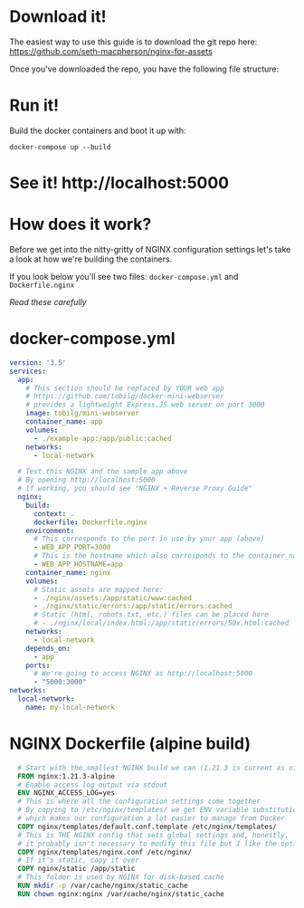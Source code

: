 # Download it!
The easiest way to use this guide is to download the git repo here:
https://github.com/seth-macpherson/nginx-for-assets

Once you've downloaded the repo, you have the following file structure:

# Run it!
Build the docker containers and boot it up with:

`docker-compose up --build`

# See it! http://localhost:5000

# How does it work?
Before we get into the nitty-gritty of NGINX configuration settings let's take a look at how we're building the containers.

If you look below you'll see two files: `docker-compose.yml` and `Dockerfile.nginx`

*Read these carefully*

# docker-compose.yml

```yaml
version: '3.5'
services: 
  app:
    # This section should be replaced by YOUR web app
    # https://github.com/tobilg/docker-mini-webserver
    # provides a lightweight Express.JS web server on port 3000
    image: tobilg/mini-webserver
    container_name: app
    volumes:
      - ./example-app:/app/public:cached
    networks:
      - local-network

  # Test this NGINX and the sample app above
  # By opening http://localhost:5000
  # If working, you should see "NGINX + Reverse Proxy Guide"
  nginx:
    build:
      context: .
      dockerfile: Dockerfile.nginx
    environment:
      # This corresponds to the port in use by your app (above)
      - WEB_APP_PORT=3000
      # This is the hostname which also corresponds to the container_name (above)
      - WEB_APP_HOSTNAME=app
    container_name: nginx
    volumes:
      # Static assets are mapped here:
      - ./nginx/assets:/app/static/www:cached
      - ./nginx/static/errors:/app/static/errors:cached
      # Static (html, robots.txt, etc.) files can be placed here
      # - ./nginx/local/index.html:/app/static/errors/50x.html:cached
    networks:
      - local-network
    depends_on:
      - app
    ports:
      # We're going to access NGINX as http://localhost:5000
      - "5000:3000"
networks:
  local-network:
    name: my-local-network

```

# NGINX Dockerfile (alpine build)

```Dockerfile
  # Start with the smallest NGINX build we can (1.21.3 is current as of Sept 2021)
  FROM nginx:1.21.3-alpine
  # Enable access log output via stdout
  ENV NGINX_ACCESS_LOG=yes
  # This is where all the configuration settings come together
  # By copying to /etc/nginx/templates/ we get ENV variable substitution
  # which makes our configuration a lot easier to manage from Docker
  COPY nginx/templates/default.conf.template /etc/nginx/templates/
  # This is THE NGINX config that sets global settings and, honestly,
  # it probably isn't necessary to modify this file but I like the option
  COPY nginx/templates/nginx.conf /etc/nginx/
  # If it's static, copy it over
  COPY nginx/static /app/static
  # This folder is used by NGINX for disk-based cache
  RUN mkdir -p /var/cache/nginx/static_cache
  RUN chown nginx:nginx /var/cache/nginx/static_cache
```
